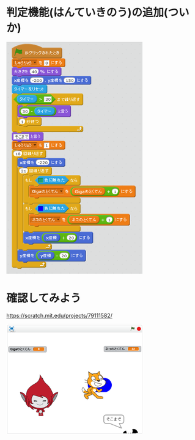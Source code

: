 # 判定機能(はんていきのう)の追加(ついか)


![](d_001b.png)

# 確認してみよう

https://scratch.mit.edu/projects/79111582/

![](d_002a.png)

